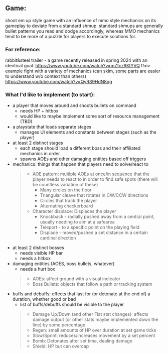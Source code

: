 
## Game: 
shoot em up style game with an influence of mmo style mechanics on its gameplay to deviate from a standard shmup. standard shmups are generally bullet patterns you read and dodge accordingly, whereas MMO mechanics tend to be more of a puzzle for players to execute solutions for. 

### For reference:
rabbit&steel trailer - a game recently released in spring 2024 with an identical goal.
https://www.youtube.com/watch?v=mZfcz9XtYVQ
ffxiv example fight with a variety of mechanics (can skim, some parts are easier to understand w/o context than others)  
https://www.youtube.com/watch?v=QyRS9HdN8qg


### What I'd like to implement (to start):
* a player that moves around and shoots bullets on command
	- needs HP + hitbox
	- would like to maybe implement some sort of resource management (TBD) 
* a playstate that loads separate stages 
    - manages UI elements and constants between stages (such as the player) 
* at least 2 distinct stages
    - each stage should load a different boss and their affiliated mechanics in order
    - spawns AOEs and other damaging entities based off triggers 
* mechanics: things that happen that players need to solve/react to
    > - AOE pattern: multiple AOEs at once/in sequence that the player needs to react to in order to find safe spots (there will be countless variation of these)
    >   * Many circles on the floor
    >   * Triangular cleave that rotates in CW/CCW directions
    >   * Circles that track the player 
    >   * Alternating checkerboard
    > - Character displace: Displaces the player 
    >   * Knockback - radially pushed away from a central point, usually needing to aim at a safearea
    >   * Teleport - to a specific point on the playing field
    >   * Displace - moved/pushed a set distance in a certain cardinal direction
* at least 2 distinct bosses
    - needs visible HP bar
    - needs a hitbox
* damaging entities (AOES, boss bullets, whatever)
	- needs a hurt box 
    > - AOEs: affect ground with a visual indicator
    > - Boss Bullets: objects that follow a path or tracking system
* buffs and debuffs: effects that last for (or detonate at the end of) a duration, whether good or bad
    - list of buffs/debuffs should be visible to the player 
    > - Damage Up/Down (and other Flat stat changes): affects damage output (or other stats maybe implemented down the line) by some percentage
    > - Regen: small amounts of HP over duration at set game ticks 
    > - Slow/Sprint: reduces/increases movement by a set percent
    > - Bomb: Detonates after set time, dealing damage
    > - Shield: HP but can overcap 



